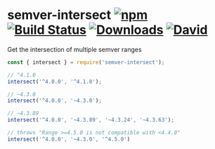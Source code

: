 # semver-intersect [![npm](https://img.shields.io/npm/v/semver-intersect.svg)](https://www.npmjs.com/package/semver-intersect) [![Build Status](https://travis-ci.org/snyamathi/semver-intersect.svg?branch=master)](https://travis-ci.org/snyamathi/semver-intersect) [![Downloads](https://img.shields.io/npm/dm/semver-intersect.svg)]() [![David](https://img.shields.io/david/expressjs/express.svg)]()
Get the intersection of multiple semver ranges

```js
const { intersect } = require('semver-intersect');

// ^4.1.0
intersect('^4.0.0', '^4.1.0');

// ~4.3.0
intersect('^4.0.0', '~4.3.0');

// ~4.3.89
intersect('^4.0.0', '~4.3.89', '~4.3.24', '~4.3.63');

// throws "Range >=4.5.0 is not compatible with <4.4.0"
intersect('^4.0.0', '~4.3.0', '^4.5.0')
```
